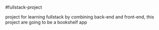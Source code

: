 #fullstack-project

project for learning fullstack by combining back-end and front-end,
this project are going to be a bookshelf app
